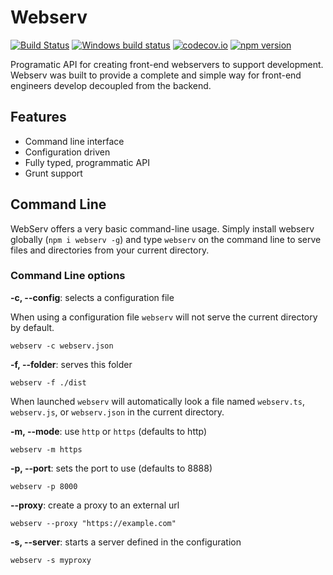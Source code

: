 # Webserv

[![Build Status](https://travis-ci.org/devpaul/webserv.svg?branch=master)](https://travis-ci.org/devpaul/webserv)
[![Windows build status](https://ci.appveyor.com/api/projects/status/pwxbf43ctu05uxn8?svg=true)](https://ci.appveyor.com/project/devpaul/webserv)
[![codecov.io](https://codecov.io/github/devpaul/webserv/coverage.svg?branch=master)](https://codecov.io/github/devpaul/webserv?branch=master)
[![npm version](https://badge.fury.io/js/webserv.svg)](https://badge.fury.io/js/webserv)

Programatic API for creating front-end webservers to support development. Webserv was built to provide a complete
	and simple way for front-end engineers develop decoupled from the backend.

## Features

* Command line interface
* Configuration driven
* Fully typed, programmatic API
* Grunt support

## Command Line

WebServ offers a very basic command-line usage. Simply install webserv globally (`npm i webserv -g`)
and type `webserv` on the command line to serve files and directories from your current directory.

### Command Line options

**-c, --config**: selects a configuration file

When using a configuration file `webserv` will not serve the current directory by default.

```
webserv -c webserv.json
```

**-f, --folder**: serves this folder

```
webserv -f ./dist
```

When launched `webserv` will automatically look a file named `webserv.ts`, `webserv.js`, or `webserv.json` in the current directory.

**-m, --mode**: use `http` or `https` (defaults to http)

```
webserv -m https
```

**-p, --port**: sets the port to use (defaults to 8888)

```
webserv -p 8000
```

**--proxy**: create a proxy to an external url

```
webserv --proxy "https://example.com"
```

**-s, --server**: starts a server defined in the configuration

```
webserv -s myproxy
```
